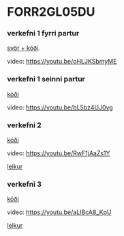 # FORR2GL05DU

### verkefni 1 fyrri partur
[svör + kóði](https://github.com/ellaleaf/FORR2GL05DU/tree/728e0abd3a3d03f786ffc0c8332e71cc65ae45ab/verkefni%201%20fyrri%20partur).

video: https://youtu.be/oHLJKSbmyME

### verkefni 1 seinni partur

[kóði](https://github.com/ellaleaf/FORR2GL05DU/tree/b18a910f6ea10d3b443690f77868cfebb1c3404b/verkefni%201%20seinni%20partur)

video: https://youtu.be/bL5bz4UJ0yg


### verkefni 2

[kóði](https://github.com/ellaleaf/FORR2GL05DU/tree/dd44d024cf9d83180b60827701b9dbcb7305444a/verkefni%202)

video: https://youtu.be/RwF1jAaZs1Y

[leikur](https://play.unity.com/en/games/a2ae5cfa-b8e4-4e3c-84f9-e1443bbf16d1/runner-forr2gl05du-verkefni-2)


### verkefni 3

[kóði](https://github.com/ellaleaf/FORR2GL05DU/tree/2ed207f8a84f549bef6454e2bc5210b3220e9c91/verkefni%203/skriftur)

video: https://youtu.be/aLIBcA8_KpU

[leikur](https://play.unity.com/en/games/311536cd-7298-4295-9d50-28d4bed1b779/shooter)
